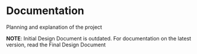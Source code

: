 Documentation
=============
Planning and explanation of the project

**NOTE**: Initial Design Document is outdated. For documentation on the latest version, read the Final Design Document
